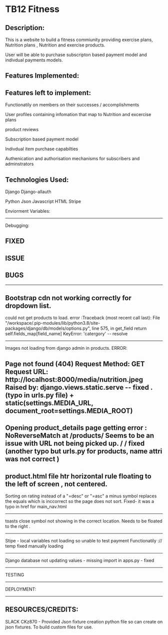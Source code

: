 
# TB12 Fitness

Description:
----------------------------------------------------------------------------------------------------------------------------

This is a website to build a fitness commiunity providing exercise plans, Nutrition plans , Nutrition and exercise products.

User will be able to purchase subscripton based payment model and indivdual payments models.




Features Implemented:
----------------------------------------------------------------------------------------------------------------------------


Features left to implement:
-------------------------------------------------------------------------------------------------------------------------------

Functionatily on members on their successes / accomplishments

User profiles containing infomation that map to Nutrition and excercise plans

product reviews 

Subscription based payment model

Indivdual item purchase capabilties

Authenication and authorisation mechanisms for subscribers and adminstrators


Technologies Used:
--------------------------------------------------------------------------------------------------------------------------------

Django
Django-allauth

Python
Json
Javascript
HTML
Stripe


Enviorment Variables:

-------------------------------------------------------------------------------------------------------------------------------------



Debugging: 

FIXED
-------------------------------------------------------------------------------------------------------------------------------------


ISSUE 
----------------------------------------------------------------------------------------------------------------------------------------

BUGS
----------------------------------------------------------------------------------------------------------------------------------------

-------
Bootstrap cdn not working correctly for dropdown list. 
-------
could not get products to load.  error :Traceback (most recent call last):
  File "/workspace/.pip-modules/lib/python3.8/site-packages/django/db/models/options.py", line 575, in get_field
    return self.fields_map[field_name]
KeyError: 'catergory'    -- resolve

-------

Images not loading from django admin in products. ERROR:

Page not found (404)
Request Method:	GET
Request URL:	http://localhost:8000/media/nutrition.jpeg
Raised by:	django.views.static.serve     -- fixed .(typo in urls.py file) + static(settings.MEDIA_URL, document_root=settings.MEDIA_ROOT)
-------
Opening product_details page getting error : NoReverseMatch at /products/ 
Seems to be an issue with URL not being picked up.   / / fixed (another typo but urls.py for products, name attri was not correct )
-------

product.html file htr horizontal rule floating to the left of screen , not centered. 
-------
Sorting on rating instead of a "=desc" or "=asc" a minus symbol replaces the equals which is inccorrect so the page does not sort. 
Fixed- it was a typo in href for main_nav.html

-------

toasts close symbol not showing in the correct location. Needs to be floated to the right .

-------

Stipe - local variables not loading so unable to test payment Functionatily :// temp fixed manually loading 

-------

Django database not updating values - missing import in apps.py - fixed

-------





TESTING 

-----------------------------------------------------------------------------------------------------------------------------------------





DEPLOYMENT:

---------------------------------------------------------------------------------------------------------------------------------------



RESOURCES/CREDITS:
----------------------------------------------------------------------------------------------------------------------------------------- 

SLACK CKz870 - Provided Json fixture creation python file so can create on json fixtures. To build custom files for use. 